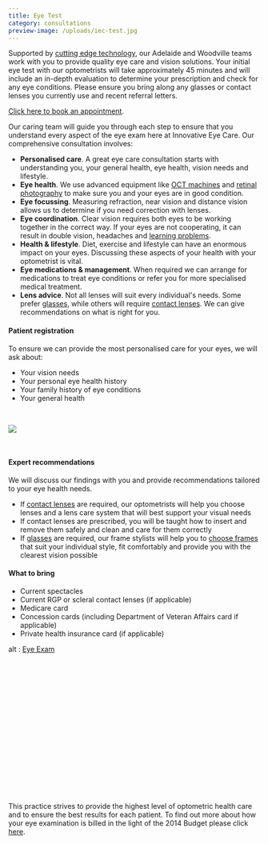 ```yaml
---
title: Eye Test
category: consultations
preview-image: /uploads/iec-test.jpg
---
```

<div class="employee-heading">

<p>Supported by <a href="/what-we-do/oct">cutting edge technology</a>, our Adelaide and Woodville teams work with you to provide quality eye care and vision solutions. Your initial eye test with our optometrists will take approximately 45 minutes and will include an in-depth evaluation to determine your prescription and check for any eye conditions. Please ensure you bring along any glasses or contact lenses you currently use and recent referral letters.

<a href="http://innovativeeyecare.com.au/contact">Click here to book an appointment</a>.

</div>

Our caring team will guide you through each step to ensure that you understand every aspect of the eye exam here at Innovative Eye Care. Our comprehensive consultation involves:

* <b>Personalised care</b>. A great eye care consultation starts with understanding you, your general health, eye health, vision needs and lifestyle.
* <b>Eye health</b>. We use advanced equipment like [OCT machines](/what-we-do/oct) and [retinal photography](/what-we-do/retinal-photography) to make sure you and your eyes are in good condition.
* <b>Eye focussing</b>. Measuring refraction, near vision and distance vision allows us to determine if you need correction with lenses.
* <b>Eye coordination</b>. Clear vision requires both eyes to be working together in the correct way. If your eyes are not cooperating, it can result in double vision, headaches and [learning problems](/what-we-do/childrens-vision).
* <b>Health & lifestyle</b>. Diet, exercise and lifestyle can have an enormous impact on your eyes. Discussing these aspects of your health with your optometrist is vital.
* <b>Eye medications & management</b>. When required we can arrange for medications to treat eye conditions or refer you for more specialised medical treatment.
* <b>Lens advice</b>. Not all lenses will suit every individual's needs. Some prefer [glasses](/what-we-do/glasses), while others will require [contact lenses](/what-we-do/contact-lenses). We can give recommendations on what is right for you. 

#### Patient registration

To ensure we can provide the most personalised care for your eyes, we will ask about:

* Your vision needs
* Your personal eye health history
* Your family history of eye conditions
* Your general health

<br>

![](/uploads/glasses.jpg)

<br>

#### Expert recommendations

We will discuss our findings with you and provide recommendations tailored to your eye health needs.

* If [contact lenses](/what-we-do/contact-lenses) are required, our optometrists will help you choose lenses and a lens care system that will best support your visual needs
* If contact lenses are prescribed, you will be taught how to insert and remove them safely and clean and care for them correctly
* If [glasses](/what-we-do/glasses) are required, our frame stylists will help you to [choose frames](/what-we-do/eyewear-collections) that suit your individual style, fit comfortably and provide you with the clearest vision possible 

#### What to bring

* Current spectacles
* Current RGP or scleral contact lenses (if applicable)
* Medicare card
* Concession cards (including Department of Veteran Affairs card if applicable)
* Private health insurance card (if applicable) 

<div class="myWrapper" style="position: relative; padding-bottom: 56.25%; height: 0;"><!--\[if IE]><iframe frameborder="0" type="text/html" src="https://2689-2347.captiv8online.com/animations/embed/one/eye-exam?player_width=100%&player_height=100%&site_company_language=34&autostart=false" width="100%" height="100%" style="position:absolute;top:0;left:0;width:100%;height:100%;"></iframe><!\[endif]--><!--\[if !IE]> <--><object data="https://2689-2347.captiv8online.com/animations/embed/one/eye-exam?player_width=100%&player_height=100%&site_company_language=34&autostart=false" type="text/html" width="100%" height="100%" style="position:absolute;top:0;left:0;width:100%;height:100%;">  alt : <a href="https://2689-2347.captiv8online.com/animations/embed/one/eye-exam?player_width=100%&player_height=100%&site_company_language=34&autostart=false">Eye Exam</a></object><!--> <!\[endif]--></div>

<br>

This practice strives to provide the highest level of optometric health care and to ensure the best results for each patient. To find out more about how your eye examination is billed in the light of the 2014 Budget please click [here](/what-we-do/exam-billing).
